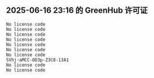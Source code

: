 ## 2025-06-16 23:16 的 GreenHub 许可证
```
No license code
No license code
No license code
No license code
No license code
No license code
No license code
SVhj-aMCC-OD3p-Z3C8-13A1
No license code
No license code
```
